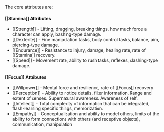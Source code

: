 The core attributes are:
#### [[Stamina]] Attributes
- [[Strength]] - Lifting, dragging, breaking things, how much force a character can apply, bashing-type damage.
- [[Dexterity]] - Fine manipulation tasks, body control tasks, balance, aim, piercing-type damage.
- [[Endurance]] - Resistance to injury, damage, healing rate, rate of [[Stamina]] recovery.
- [[Speed]] - Movement rate, ability to rush tasks, reflexes, slashing-type damage.
#### [[Focus]] Attributes
- [[Willpower]] - Mental force and resilience, rate of [[Focus]] recovery
- [[Perception]] - Ability to notice details, filter information. Range and extent of senses. Supernatural awareness. Awareness of self.
- [[Intellect]] - Total complexity of information that can be integrated, flash-learning specific things, memorization.
- [[Empathy]] - Conceptualization and ability to model others, limits of the ability to form connections with others (and receptive objects), communication, manipulation